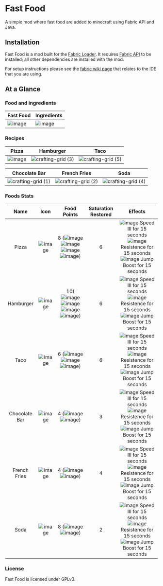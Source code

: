# Fast Food
A simple mod where fast food are added to minecraft using Fabric API and Java.

## Installation
Fast Food is a mod built for the [Fabric Loader](https://fabricmc.net/). It requires [Fabric API](https://www.curseforge.com/minecraft/mc-mods/fabric-api) to be installed; all other dependencies are installed with the mod.

For setup instructions please see the [fabric wiki page](https://fabricmc.net/wiki/tutorial:setup) that relates to the IDE that you are using.

## At a Glance

### Food and ingredients

|Fast Food | Ingredients| 
|----------|------------|
![image](https://user-images.githubusercontent.com/75272665/177467249-7ae7ca45-e337-4c0e-8415-046102b8c885.png) | ![image](https://user-images.githubusercontent.com/75272665/177465948-9ca0ff62-4f08-491c-8991-1bb0d9fa087c.png)

### Recipes

Pizza | Hamburger | Taco
:-------------------------:|:-------------------------:|:-------------------------:
![image](https://user-images.githubusercontent.com/75272665/177466464-9d2853e4-4b5c-45d8-974d-50f7fc4391fd.png) | ![crafting-grid (3)](https://user-images.githubusercontent.com/75272665/177466793-c8396781-9a1f-41ad-94cb-4ca691b6d543.png) | ![crafting-grid (5)](https://user-images.githubusercontent.com/75272665/177466966-ba058661-4342-4e83-86ca-8d95580f9286.png)

Chocolate Bar | French Fries | Soda
:-------------------------:|:-------------------------:|:-------------------------:
![crafting-grid (1)](https://user-images.githubusercontent.com/75272665/177466590-a271c6b3-aff1-4000-be4a-637ee87c36f0.png) | ![crafting-grid (2)](https://user-images.githubusercontent.com/75272665/177466649-98c8c4bf-d78a-4361-b572-506bf941416f.png) | ![crafting-grid (4)](https://user-images.githubusercontent.com/75272665/177466869-ae0612a8-780d-4b68-aead-60ba6edbb991.png)

### Foods Stats

Name | Icon | Food Points | Saturation Restored | Effects 
:-------------------------:|:-------------------------:|:-------------------------:|:-------------------------:|:-------------------------:|
Pizza | ![image](https://user-images.githubusercontent.com/75272665/177469008-40956614-e9a0-4b99-a38c-e3e73ff4ec38.png) | 8 (![image](https://user-images.githubusercontent.com/75272665/177469104-1334e415-5d89-4568-948c-dc6bad62c202.png)![image](https://user-images.githubusercontent.com/75272665/177469128-4a9397f8-ad0b-444c-a50f-02b41eaa159d.png)![image](https://user-images.githubusercontent.com/75272665/177469134-fee2dc43-e111-4bcf-a61f-3f851de5572a.png)![image](https://user-images.githubusercontent.com/75272665/177469140-073ca9f3-f937-4666-ad7e-b5f5752c3f01.png)) | 6 | ![image](https://user-images.githubusercontent.com/75272665/177469628-9ce667db-f2d8-4460-9a0b-136ed041e7d3.png) Speed III for 15 seconds ![image](https://user-images.githubusercontent.com/75272665/177469501-6f110b24-86c9-45d6-b170-a04e430106aa.png) Resistence for 15 seconds ![image](https://user-images.githubusercontent.com/75272665/177470651-b92d756e-dedc-4d32-91d5-6326772d1123.png) Jump Boost for 15 seconds
Hamburger |![image](https://user-images.githubusercontent.com/75272665/177644705-c2a7af45-6140-41d9-aa69-26f59967308f.png)| 10(![image](https://user-images.githubusercontent.com/75272665/177469104-1334e415-5d89-4568-948c-dc6bad62c202.png)![image](https://user-images.githubusercontent.com/75272665/177469128-4a9397f8-ad0b-444c-a50f-02b41eaa159d.png)![image](https://user-images.githubusercontent.com/75272665/177469134-fee2dc43-e111-4bcf-a61f-3f851de5572a.png)![image](https://user-images.githubusercontent.com/75272665/177469140-073ca9f3-f937-4666-ad7e-b5f5752c3f01.png)) | 6 | ![image](https://user-images.githubusercontent.com/75272665/177469628-9ce667db-f2d8-4460-9a0b-136ed041e7d3.png) Speed III for 15 seconds ![image](https://user-images.githubusercontent.com/75272665/177469501-6f110b24-86c9-45d6-b170-a04e430106aa.png) Resistence for 15 seconds ![image](https://user-images.githubusercontent.com/75272665/177470651-b92d756e-dedc-4d32-91d5-6326772d1123.png) Jump Boost for 15 seconds
Taco | ![image](https://user-images.githubusercontent.com/75272665/177645002-ed2ea86c-4c93-4e1a-becf-740083a1f1b6.png) | 6 (![image](https://user-images.githubusercontent.com/75272665/177469104-1334e415-5d89-4568-948c-dc6bad62c202.png)![image](https://user-images.githubusercontent.com/75272665/177469128-4a9397f8-ad0b-444c-a50f-02b41eaa159d.png)![image](https://user-images.githubusercontent.com/75272665/177469134-fee2dc43-e111-4bcf-a61f-3f851de5572a.png)) | 6 | ![image](https://user-images.githubusercontent.com/75272665/177469628-9ce667db-f2d8-4460-9a0b-136ed041e7d3.png) Speed III for 15 seconds ![image](https://user-images.githubusercontent.com/75272665/177469501-6f110b24-86c9-45d6-b170-a04e430106aa.png) Resistence for 15 seconds ![image](https://user-images.githubusercontent.com/75272665/177470651-b92d756e-dedc-4d32-91d5-6326772d1123.png) Jump Boost for 15 seconds
Chocolate Bar | ![image](https://user-images.githubusercontent.com/75272665/177645064-888dc186-38fc-49e1-81cb-4c4693803ff1.png) | 4 (![image](https://user-images.githubusercontent.com/75272665/177469104-1334e415-5d89-4568-948c-dc6bad62c202.png)![image](https://user-images.githubusercontent.com/75272665/177469128-4a9397f8-ad0b-444c-a50f-02b41eaa159d.png)) | 3 | ![image](https://user-images.githubusercontent.com/75272665/177469628-9ce667db-f2d8-4460-9a0b-136ed041e7d3.png) Speed III for 15 seconds ![image](https://user-images.githubusercontent.com/75272665/177469501-6f110b24-86c9-45d6-b170-a04e430106aa.png) Resistence for 15 seconds ![image](https://user-images.githubusercontent.com/75272665/177470651-b92d756e-dedc-4d32-91d5-6326772d1123.png) Jump Boost for 15 seconds
French Fries | ![image](https://user-images.githubusercontent.com/75272665/177645157-5810360b-7ddc-461b-86c5-6fb684959a62.png) | 4 (![image](https://user-images.githubusercontent.com/75272665/177469104-1334e415-5d89-4568-948c-dc6bad62c202.png)![image](https://user-images.githubusercontent.com/75272665/177469128-4a9397f8-ad0b-444c-a50f-02b41eaa159d.png)) | 4 | ![image](https://user-images.githubusercontent.com/75272665/177469628-9ce667db-f2d8-4460-9a0b-136ed041e7d3.png) Speed III for 15 seconds ![image](https://user-images.githubusercontent.com/75272665/177469501-6f110b24-86c9-45d6-b170-a04e430106aa.png) Resistence for 15 seconds ![image](https://user-images.githubusercontent.com/75272665/177470651-b92d756e-dedc-4d32-91d5-6326772d1123.png) Jump Boost for 15 seconds
Soda | ![image](https://user-images.githubusercontent.com/75272665/177645194-87d1b4c2-c358-4dc6-a4c9-61767e37dd37.png) | 8 (![image](https://user-images.githubusercontent.com/75272665/177469104-1334e415-5d89-4568-948c-dc6bad62c202.png)![image](https://user-images.githubusercontent.com/75272665/177469128-4a9397f8-ad0b-444c-a50f-02b41eaa159d.png)) | 2 | ![image](https://user-images.githubusercontent.com/75272665/177469628-9ce667db-f2d8-4460-9a0b-136ed041e7d3.png) Speed III for 15 seconds ![image](https://user-images.githubusercontent.com/75272665/177469501-6f110b24-86c9-45d6-b170-a04e430106aa.png) Resistence for 15 seconds ![image](https://user-images.githubusercontent.com/75272665/177470651-b92d756e-dedc-4d32-91d5-6326772d1123.png) Jump Boost for 15 seconds


### License
Fast Food is licensed under GPLv3.

